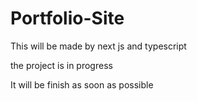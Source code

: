 # Portfolio-Site

This will be made by next js and typescript

the project is in progress

It will be finish as soon as possible
